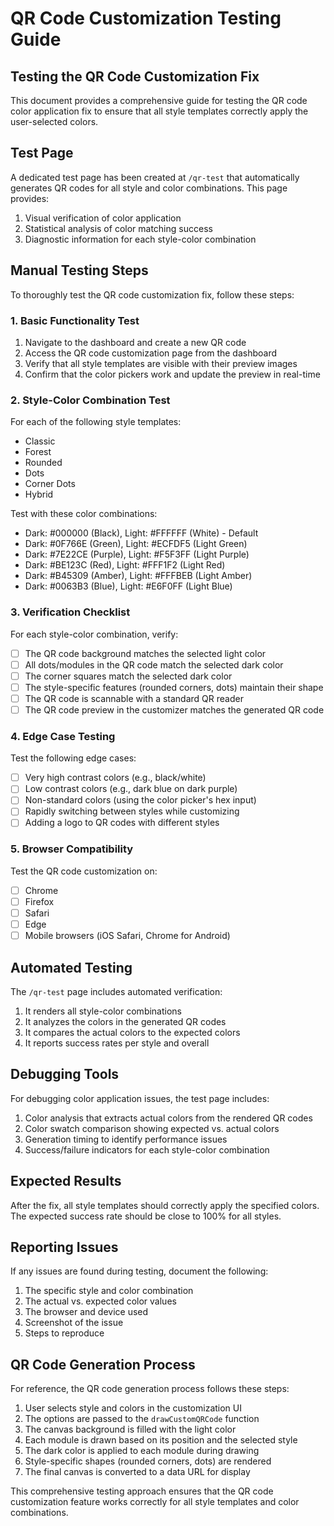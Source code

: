 # QR Code Customization Testing Guide

## Testing the QR Code Customization Fix

This document provides a comprehensive guide for testing the QR code color application fix to ensure that all style templates correctly apply the user-selected colors.

## Test Page

A dedicated test page has been created at `/qr-test` that automatically generates QR codes for all style and color combinations. This page provides:

1. Visual verification of color application
2. Statistical analysis of color matching success
3. Diagnostic information for each style-color combination

## Manual Testing Steps

To thoroughly test the QR code customization fix, follow these steps:

### 1. Basic Functionality Test

1. Navigate to the dashboard and create a new QR code
2. Access the QR code customization page from the dashboard
3. Verify that all style templates are visible with their preview images
4. Confirm that the color pickers work and update the preview in real-time

### 2. Style-Color Combination Test

For each of the following style templates:
- Classic
- Forest
- Rounded
- Dots
- Corner Dots
- Hybrid

Test with these color combinations:
- Dark: #000000 (Black), Light: #FFFFFF (White) - Default
- Dark: #0F766E (Green), Light: #ECFDF5 (Light Green)
- Dark: #7E22CE (Purple), Light: #F5F3FF (Light Purple)
- Dark: #BE123C (Red), Light: #FFF1F2 (Light Red)
- Dark: #B45309 (Amber), Light: #FFFBEB (Light Amber)
- Dark: #0063B3 (Blue), Light: #E6F0FF (Light Blue)

### 3. Verification Checklist

For each style-color combination, verify:

- [ ] The QR code background matches the selected light color
- [ ] All dots/modules in the QR code match the selected dark color
- [ ] The corner squares match the selected dark color
- [ ] The style-specific features (rounded corners, dots) maintain their shape
- [ ] The QR code is scannable with a standard QR reader
- [ ] The QR code preview in the customizer matches the generated QR code

### 4. Edge Case Testing

Test the following edge cases:

- [ ] Very high contrast colors (e.g., black/white)
- [ ] Low contrast colors (e.g., dark blue on dark purple)
- [ ] Non-standard colors (using the color picker's hex input)
- [ ] Rapidly switching between styles while customizing
- [ ] Adding a logo to QR codes with different styles

### 5. Browser Compatibility

Test the QR code customization on:

- [ ] Chrome
- [ ] Firefox
- [ ] Safari
- [ ] Edge
- [ ] Mobile browsers (iOS Safari, Chrome for Android)

## Automated Testing

The `/qr-test` page includes automated verification:

1. It renders all style-color combinations
2. It analyzes the colors in the generated QR codes
3. It compares the actual colors to the expected colors
4. It reports success rates per style and overall

## Debugging Tools

For debugging color application issues, the test page includes:

1. Color analysis that extracts actual colors from the rendered QR codes
2. Color swatch comparison showing expected vs. actual colors
3. Generation timing to identify performance issues
4. Success/failure indicators for each style-color combination

## Expected Results

After the fix, all style templates should correctly apply the specified colors. The expected success rate should be close to 100% for all styles.

## Reporting Issues

If any issues are found during testing, document the following:

1. The specific style and color combination
2. The actual vs. expected color values
3. The browser and device used
4. Screenshot of the issue
5. Steps to reproduce

## QR Code Generation Process

For reference, the QR code generation process follows these steps:

1. User selects style and colors in the customization UI
2. The options are passed to the `drawCustomQRCode` function
3. The canvas background is filled with the light color
4. Each module is drawn based on its position and the selected style
5. The dark color is applied to each module during drawing
6. Style-specific shapes (rounded corners, dots) are rendered
7. The final canvas is converted to a data URL for display

This comprehensive testing approach ensures that the QR code customization feature works correctly for all style templates and color combinations. 